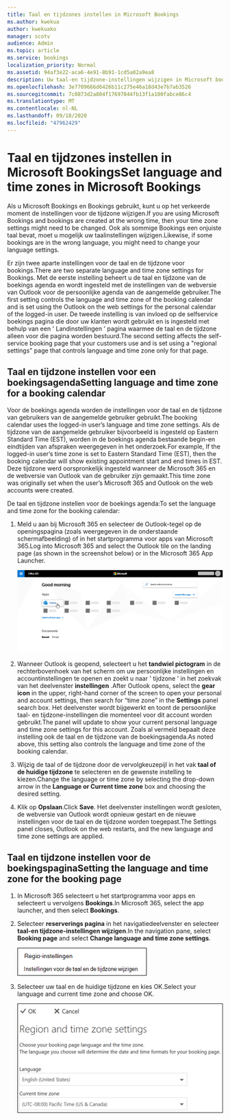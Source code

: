 ```yaml
---
title: Taal en tijdzones instellen in Microsoft Bookings
ms.author: kwekua
author: kwekuako
manager: scotv
audience: Admin
ms.topic: article
ms.service: bookings
localization_priority: Normal
ms.assetid: 94af3e22-aca6-4e91-8b91-1cd5a02a9ea8
description: Uw taal-en tijdzone-instellingen wijzigen in Microsoft bookings. Als er op het verkeerde moment Bookings worden gemaakt, kunnen Bookings worden ingesteld voor de verkeerde tijdzone.
ms.openlocfilehash: 3e7709666d6426b11c275e46a18d43e7b7ab3526
ms.sourcegitcommit: 7c0873d2a804f17697844fb13f1a100fabce86c4
ms.translationtype: MT
ms.contentlocale: nl-NL
ms.lasthandoff: 09/18/2020
ms.locfileid: "47962429"
---
```

# <a name="set-language-and-time-zones-in-microsoft-bookings"></a><span data-ttu-id="7210d-104">Taal en tijdzones instellen in Microsoft Bookings</span><span class="sxs-lookup"><span data-stu-id="7210d-104">Set language and time zones in Microsoft Bookings</span></span>

<span data-ttu-id="7210d-105">Als u Microsoft Bookings en Bookings gebruikt, kunt u op het verkeerde moment de instellingen voor de tijdzone wijzigen.</span><span class="sxs-lookup"><span data-stu-id="7210d-105">If you are using Microsoft Bookings and bookings are created at the wrong time, then your time zone settings might need to be changed.</span></span> <span data-ttu-id="7210d-106">Ook als sommige Bookings een onjuiste taal bevat, moet u mogelijk uw taalinstellingen wijzigen.</span><span class="sxs-lookup"><span data-stu-id="7210d-106">Likewise, if some bookings are in the wrong language, you might need to change your language settings.</span></span>

<span data-ttu-id="7210d-107">Er zijn twee aparte instellingen voor de taal en de tijdzone voor bookings.</span><span class="sxs-lookup"><span data-stu-id="7210d-107">There are two separate language and time zone settings for Bookings.</span></span> <span data-ttu-id="7210d-108">Met de eerste instelling beheert u de taal en tijdzone van de boekings agenda en wordt ingesteld met de instellingen van de webversie van Outlook voor de persoonlijke agenda van de aangemelde gebruiker.</span><span class="sxs-lookup"><span data-stu-id="7210d-108">The first setting controls the language and time zone of the booking calendar and is set using the Outlook on the web settings for the personal calendar of the logged-in user.</span></span> <span data-ttu-id="7210d-109">De tweede instelling is van invloed op de selfservice boekings pagina die door uw klanten wordt gebruikt en is ingesteld met behulp van een ' Landinstellingen ' pagina waarmee de taal en de tijdzone alleen voor die pagina worden bestuurd.</span><span class="sxs-lookup"><span data-stu-id="7210d-109">The second setting affects the self-service booking page that your customers use and is set using a "regional settings" page that controls language and time zone only for that page.</span></span>

## <a name="setting-language-and-time-zone-for-a-booking-calendar"></a><span data-ttu-id="7210d-110">Taal en tijdzone instellen voor een boekingsagenda</span><span class="sxs-lookup"><span data-stu-id="7210d-110">Setting language and time zone for a booking calendar</span></span>

<span data-ttu-id="7210d-111">Voor de boekings agenda worden de instellingen voor de taal en de tijdzone van gebruikers van de aangemelde gebruiker gebruikt.</span><span class="sxs-lookup"><span data-stu-id="7210d-111">The booking calendar uses the logged-in user’s language and time zone settings.</span></span> <span data-ttu-id="7210d-112">Als de tijdzone van de aangemelde gebruiker bijvoorbeeld is ingesteld op Eastern Standard Time (EST), worden in de boekings agenda bestaande begin-en eindtijden van afspraken weergegeven in het onderzoek.</span><span class="sxs-lookup"><span data-stu-id="7210d-112">For example, If the logged-in user’s time zone is set to Eastern Standard Time (EST), then the booking calendar will show existing appointment start and end times in EST.</span></span> <span data-ttu-id="7210d-113">Deze tijdzone werd oorspronkelijk ingesteld wanneer de Microsoft 365 en de webversie van Outlook van de gebruiker zijn gemaakt.</span><span class="sxs-lookup"><span data-stu-id="7210d-113">This time zone was originally set when the user’s Microsoft 365 and Outlook on the web accounts were created.</span></span>

<span data-ttu-id="7210d-114">De taal en tijdzone instellen voor de boekings agenda:</span><span class="sxs-lookup"><span data-stu-id="7210d-114">To set the language and time zone for the booking calendar:</span></span>

1. <span data-ttu-id="7210d-115">Meld u aan bij Microsoft 365 en selecteer de Outlook-tegel op de openingspagina (zoals weergegeven in de onderstaande schermafbeelding) of in het startprogramma voor apps van Microsoft 365.</span><span class="sxs-lookup"><span data-stu-id="7210d-115">Log into Microsoft 365 and select the Outlook tile on the landing page (as shown in the screenshot below) or in the Microsoft 365 App Launcher.</span></span>

   ![Afbeelding van Outlook-tegel op Microsoft 365-openingspagina](../media/bookings-outlook-tile.png)

1. <span data-ttu-id="7210d-117">Wanneer Outlook is geopend, selecteert u het **tandwiel pictogram** in de rechterbovenhoek van het scherm om uw persoonlijke instellingen en accountinstellingen te openen en zoekt u naar ' tijdzone ' in het zoekvak van het deelvenster **instellingen** .</span><span class="sxs-lookup"><span data-stu-id="7210d-117">After Outlook opens, select the **gear icon** in the upper, right-hand corner of the screen to open your personal and account settings, then search for “time zone” in the **Settings** panel search box.</span></span> <span data-ttu-id="7210d-118">Het deelvenster wordt bijgewerkt en toont de persoonlijke taal- en tijdzone-instellingen die momenteel voor dit account worden gebruikt.</span><span class="sxs-lookup"><span data-stu-id="7210d-118">The panel will update to show your current personal language and time zone settings for this account.</span></span> <span data-ttu-id="7210d-119">Zoals al vermeld bepaalt deze instelling ook de taal en de tijdzone van de boekingsagenda.</span><span class="sxs-lookup"><span data-stu-id="7210d-119">As noted above, this setting also controls the language and time zone of the booking calendar.</span></span>

1. <span data-ttu-id="7210d-120">Wijzig de taal of de tijdzone door de vervolgkeuzepijl in het vak **taal of de huidige tijdzone** te selecteren en de gewenste instelling te kiezen.</span><span class="sxs-lookup"><span data-stu-id="7210d-120">Change the language or time zone by selecting the drop-down arrow in the **Language or Current time zone** box and choosing the desired setting.</span></span>

1. <span data-ttu-id="7210d-121">Klik op **Opslaan**.</span><span class="sxs-lookup"><span data-stu-id="7210d-121">Click **Save**.</span></span> <span data-ttu-id="7210d-122">Het deelvenster instellingen wordt gesloten, de webversie van Outlook wordt opnieuw gestart en de nieuwe instellingen voor de taal en de tijdzone worden toegepast.</span><span class="sxs-lookup"><span data-stu-id="7210d-122">The Settings panel closes, Outlook on the web restarts, and the new language and time zone settings are applied.</span></span>

## <a name="setting-the-language-and-time-zone-for-the-booking-page"></a><span data-ttu-id="7210d-123">Taal en tijdzone instellen voor de boekingspagina</span><span class="sxs-lookup"><span data-stu-id="7210d-123">Setting the language and time zone for the booking page</span></span>

1. <span data-ttu-id="7210d-124">In Microsoft 365 selecteert u het startprogramma voor apps en selecteert u vervolgens **Bookings**.</span><span class="sxs-lookup"><span data-stu-id="7210d-124">In Microsoft 365, select the app launcher, and then select **Bookings**.</span></span>

1. <span data-ttu-id="7210d-125">Selecteer **reserverings pagina** in het navigatiedeelvenster en selecteer **taal-en tijdzone-instellingen wijzigen**.</span><span class="sxs-lookup"><span data-stu-id="7210d-125">In the navigation pane, select **Booking page** and select **Change language and time zone settings**.</span></span>

   ![Schermafbeelding: de koppeling taal-en tijdzone-instellingen wijzigen](../media/bookings-region-language-timezone-settings.png)

1. <span data-ttu-id="7210d-127">Selecteer uw taal en de huidige tijdzone en kies OK.</span><span class="sxs-lookup"><span data-stu-id="7210d-127">Select your language and current time zone and choose OK.</span></span>

   ![Schermafbeelding: instellingen voor taal-en tijdzone](../media/bookings-region-timezone-settings.png)
